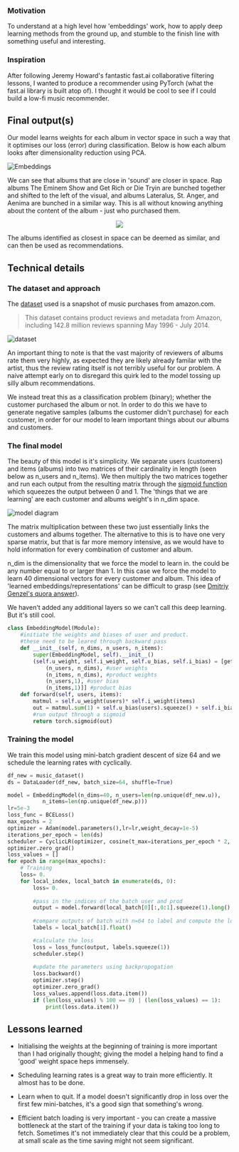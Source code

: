 ### Motivation

To understand at a high level how 'embeddings' work, how to apply deep learning methods from the ground up, and stumble to the finish line with something useful and interesting.

### Inspiration

After following Jeremy Howard's fantastic fast.ai collaborative filtering lessons, I wanted to produce a recommender using PyTorch (what the fast.ai library is built atop of). I thought it would be cool to see if I could build a low-fi music recommender.

## Final output(s)
Our model learns weights for each album in vector space in such a way that it optimises our loss (error) during classification. Below is how each album looks after dimensionality reduction using PCA.

![Embeddings](https://i.imgur.com/ugxb7Yt.jpg)


We can see that albums that are close in 'sound' are closer in space. Rap albums The Eminem Show and Get Rich or Die Tryin are bunched together and shifted to the left of the visual, and albums Lateralus, St. Anger, and Aenima are bunched in a similar way. This is all without knowing anything about the content of the album - just who purchased them.


<p align="center"><img src="https://i.imgur.com/XPDxbMJ.png" /></p>

The albums identified as closest in space can be deemed as similar, and can then be used as recommendations.

## Technical details

### The dataset and approach

The [dataset](http://jmcauley.ucsd.edu/data/amazon/) used is a snapshot of music purchases from amazon.com.  
 
 
> This dataset contains product reviews and metadata from Amazon, including 142.8 million reviews spanning May 1996 - July 2014.
  

![dataset](https://i.imgur.com/QUiSDzg.png)

  
An important thing to note is that the vast majority of reviewers of albums rate them very highly, as expected they are likely already familar with the artist, thus the review rating itself is not terribly useful for our problem. A naive attempt early on to disregard this quirk led to the model tossing up silly album recommendations.
  
We instead treat this as a classification problem (binary); whether the customer purchased the album or not. In order to do this we have to generate negative samples (albums the customer didn't purchase) for each customer, in order for our model to learn important things about our albums and customers.

### The final model

The beauty of this model is it's simplicity. We separate users (customers) and items (albums) into two matrices of their cardinality in length (seen below as n_users and n_items). We then multiply the two matrices together and run each output from the resulting matrix through the [sigmoid function](https://en.wikipedia.org/wiki/Sigmoid_function) which squeezes the output between 0 and 1.
The 'things that we are learning' are each customer and albums weight's in n_dim space.
 
 ![model diagram](https://i.imgur.com/6CQ6P4c.png) 
 
The matrix multiplication between these two just essentially links the customers and albums together. The alternative to this is to have one very sparse matrix, but that is far more memory intensive, as we would have to hold information for every combination of customer and album.  
 
n_dim is the dimensionality that we force the model to learn in. the could be any number equal to or larger than 1. In this case we force the model to learn 40 dimensional vectors for every customer and album. This idea of 'learned embeddings/representations' can be difficult to grasp (see [Dmitriy Genzel's quora answer](https://www.quora.com/What-is-the-difference-between-an-embedding-and-the-hidden-layer-of-an-autoencoder)).
  
We haven't added any additional layers so we can't call this deep learning. But it's still cool.
  
  

```Python
class EmbeddingModel(Module):
    #initiate the weights and biases of user and product.
    #these need to be leared through backward pass
    def __init__(self, n_dims, n_users, n_items):
        super(EmbeddingModel, self).__init__()
        (self.u_weight, self.i_weight, self.u_bias, self.i_bias) = [get_embs(*o) for o in [
            (n_users, n_dims), #user weights
            (n_items, n_dims), #product weights
            (n_users,1), #user bias
            (n_items,1)]] #product bias
    def forward(self, users, items):
        matmul = self.u_weight(users)* self.i_weight(items)
        out = matmul.sum(1) + self.u_bias(users).squeeze() + self.i_bias(items).squeeze()
        #run output through a sigmoid
        return torch.sigmoid(out)
```
### Training the model

We train this model using mini-batch gradient descent of size 64 and we schedule the learning rates with cyclically.


```Python
df_new = music_dataset()
ds = DataLoader(df_new, batch_size=64, shuffle=True)

model = EmbeddingModel(n_dims=40, n_users=len(np.unique(df_new.u)),
           n_items=len(np.unique(df_new.p)))
lr=5e-3
loss_func = BCELoss()
max_epochs = 2
optimizer = Adam(model.parameters(),lr=lr,weight_decay=1e-5)
iterations_per_epoch = len(ds)
scheduler = CyclicLR(optimizer, cosine(t_max=iterations_per_epoch * 2, eta_min=lr/10))
optimizer.zero_grad()
loss_values = []
for epoch in range(max_epochs):
    # Training
    loss= 0.
    for local_index, local_batch in enumerate(ds, 0):
        loss= 0.
        
        #pass in the indices of the batch user and prod 
        output = model.forward(local_batch[0][:,0:1].squeeze(1).long(), local_batch[0][:,1:2].squeeze(1).long())
        
        #compare outputs of batch with n=64 to label and compute the loss
        labels = local_batch[1].float()

        #calculate the loss
        loss = loss_func(output, labels.squeeze(1))
        scheduler.step()
        
        #update the parameters using backpropogation
        loss.backward()
        optimizer.step()
        optimizer.zero_grad()
        loss_values.append(loss.data.item())
        if (len(loss_values) % 100 == 0) | (len(loss_values) == 1):
            print(loss.data.item())  
```

## Lessons learned

- Initialising the weights at the beginning of training is more important than I had originally thought; giving the model a helping hand to find a 'good' weight space heps immensely. 

- Scheduling learning rates is a great way to train more efficiently. It almost has to be done.

- Learn when to quit. If a model doesn't significantly drop in loss over the first few mini-batches, it's a good sign that something's wrong.

- Efficient batch loading is very important - you can create a massive bottleneck at the start of the training if your data is taking too long to fetch. Sometimes it's not immediately clear that this could be a problem, at small scale as the time saving might not seem significant.



